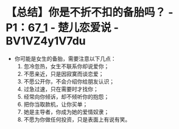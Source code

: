 # 【总结】你是不折不扣的备胎吗？ - P1：67_1 - 楚儿恋爱说 - BV1VZ4y1V7du

-   你可能是女生的备胎，需要注意以下几点：
    1.  忽冷忽热，女生不联系你却说爱你；
    2.  不愿亲近，只是因寂寞而谈恋爱；
    3.  不愿公开你，不会介绍你给朋友认识；
    4.  过急过速，只在需要时才找你；
    5.  经常向你倾诉，却不倾听你的抱怨；
    6.  把你当取款机，让你买单；
    7.  她是主导者，你成为她的爱情奴隶；
    8.  不愿为你做任何投资，只是表面上有说有笑。